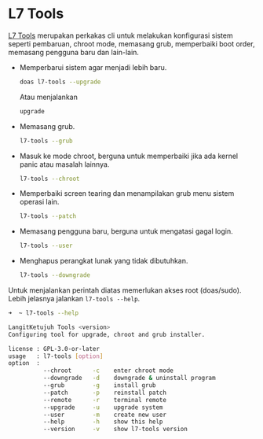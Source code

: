 # L7 Tools

[L7 Tools] merupakan perkakas cli untuk melakukan konfigurasi sistem seperti pembaruan, chroot mode, memasang grub, memperbaiki boot order, memasang pengguna baru dan lain-lain.

- Memperbarui sistem agar menjadi lebih baru.

  ```sh
  doas l7-tools --upgrade
  ```

  Atau menjalankan

  ```sh
  upgrade
  ```

- Memasang grub.

  ```sh
  l7-tools --grub
  ```

- Masuk ke mode chroot, berguna untuk memperbaiki jika ada kernel panic atau masalah lainnya.

  ```sh
  l7-tools --chroot
  ```

- Memperbaiki screen tearing dan menampilakan grub menu sistem operasi lain.

  ```sh
  l7-tools --patch
  ```

- Memasang pengguna baru, berguna untuk mengatasi gagal login.

  ```sh
  l7-tools --user
  ```

- Menghapus perangkat lunak yang tidak dibutuhkan.
  ```sh
  l7-tools --downgrade
  ```

Untuk menjalankan perintah diatas memerlukan akses root (doas/sudo). Lebih jelasnya jalankan `l7-tools --help`.
  ```sh
  ➜  ~ l7-tools --help

  LangitKetujuh Tools <version>
  Configuring tool for upgrade, chroot and grub installer.

  license : GPL-3.0-or-later
  usage   : l7-tools [option]
  option  :
            --chroot      -c    enter chroot mode
            --downgrade   -d    downgrade & uninstall program
            --grub        -g    install grub
            --patch       -p    reinstall patch
            --remote      -r    terminal remote
            --upgrade     -u    upgrade system
            --user        -m    create new user
            --help        -h    show this help
            --version     -v    show l7-tools version
  ```

[L7 Tools]:https://gitlab.com/langitketujuh/l7-tools/

